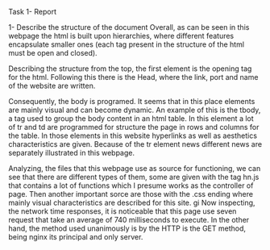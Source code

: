 Task 1- Report

1- Describe the structure of the document
Overall, as can be seen in this webpage the html is built upon hierarchies, where different features encapsulate smaller ones (each tag present in the structure of the html must be open and closed).  

Describing the structure from the top, the first element is the opening tag for the html. Following this there is the Head, where the link, port and name of the website are written.  

Consequently, the body is programed. It seems that in this place elements are mainly visual and can become dynamic. An example of this is the tbody, a tag used to group the body content in an html table. In this element a lot of tr and td are programmed for structure the page in rows and columns for the table. In those elements in this website hyperlinks as well as aesthetics characteristics are given. Because of the tr element news different news are separately illustrated in this webpage. 

Analyzing, the files that this webpage use as source for functioning, we can see that there are different types of them, some are given with the tag  hn.js that contains a lot of functions which I presume works as the controller of page. Then another important sorce are those with the .css ending where mainly visual characteristics are described for this site. 
gi
Now inspecting, the network time responses, it is noticeable that this page use seven request that take an average of 740 milliseconds to execute. In the other hand, the method used unanimously is by the HTTP is the GET method, being nginx its principal and only server. 